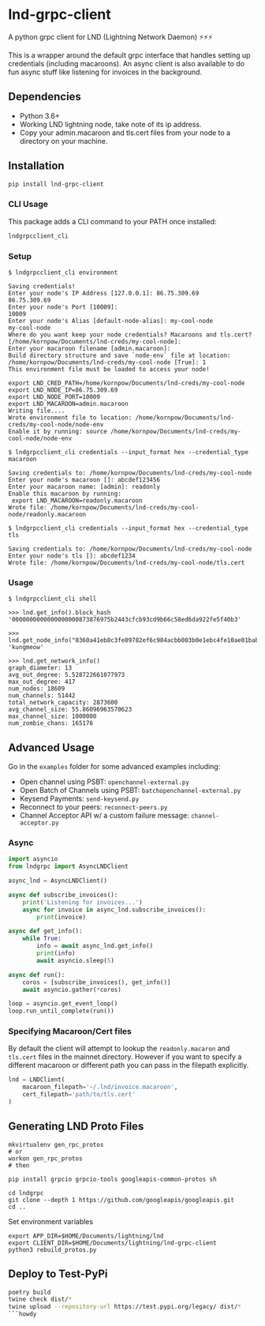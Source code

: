 # lnd-grpc-client
A python grpc client for LND (Lightning Network Daemon) ⚡⚡⚡

This is a wrapper around the default grpc interface that handles setting up credentials (including macaroons). An async client is also available to do fun async stuff like listening for invoices in the background. 

## Dependencies
- Python 3.6+
- Working LND lightning node, take note of its ip address.
- Copy your admin.macaroon and tls.cert files from your node to a directory on your machine. 


## Installation
```bash
pip install lnd-grpc-client
```

### CLI Usage
This package adds a CLI command to your PATH once installed:

```bash
lndgrpcclient_cli
```

### Setup

```
$ lndgrpcclient_cli environment

Saving credentials!
Enter your node's IP Address [127.0.0.1]: 86.75.309.69
86.75.309.69
Enter your node's Port [10009]: 
10009
Enter your node's Alias [default-node-alias]: my-cool-node
my-cool-node
Where do you want keep your node credentials? Macaroons and tls.cert? [/home/kornpow/Documents/lnd-creds/my-cool-node]: 
Enter your macaroon filename [admin.macaroon]: 
Build directory structure and save `node-env` file at location: /home/kornpow/Documents/lnd-creds/my-cool-node [True]: 1
This environment file must be loaded to access your node!

export LND_CRED_PATH=/home/kornpow/Documents/lnd-creds/my-cool-node
export LND_NODE_IP=86.75.309.69
export LND_NODE_PORT=10009
export LND_MACAROON=admin.macaroon
Writing file....
Wrote environment file to location: /home/kornpow/Documents/lnd-creds/my-cool-node/node-env
Enable it by running: source /home/kornpow/Documents/lnd-creds/my-cool-node/node-env
```

```
$ lndgrpcclient_cli credentials --input_format hex --credential_type macaroon

Saving credentials to: /home/kornpow/Documents/lnd-creds/my-cool-node
Enter your node's macaroon []: abcdef123456
Enter your macaroon name: [admin]: readonly
Enable this macaroon by running:
 export LND_MACAROON=readonly.macaroon
Wrote file: /home/kornpow/Documents/lnd-creds/my-cool-node/readonly.macaroon
```

```
$ lndgrpcclient_cli credentials --input_format hex --credential_type tls

Saving credentials to: /home/kornpow/Documents/lnd-creds/my-cool-node
Enter your node's tls []: abcdef1234
Wrote file: /home/kornpow/Documents/lnd-creds/my-cool-node/tls.cert
```


### Usage
```
$ lndgrpcclient_cli shell

>>> lnd.get_info().block_hash
'0000000000000000000873876975b2443cfcb93cd9b66c58ed6da922fe5f40b3'

>>> lnd.get_node_info("0360a41eb8c3fe09782ef6c984acbb003b0e1ebc4fe10ae01bab0e80d76618c8f4").node.alias
'kungmeow'

>>> lnd.get_network_info()
graph_diameter: 13
avg_out_degree: 5.528722661077973
max_out_degree: 417
num_nodes: 18609
num_channels: 51442
total_network_capacity: 2873600
avg_channel_size: 55.86096963570623
max_channel_size: 1000000
num_zombie_chans: 165176
```

## Advanced Usage
Go in the `examples` folder for some advanced examples including:
- Open channel using PSBT: `openchannel-external.py`
- Open Batch of Channels using PSBT: `batchopenchannel-external.py`
- Keysend Payments: `send-keysend.py`
- Reconnect to your peers: `reconnect-peers.py`
- Channel Acceptor API w/ a custom failure message: `channel-acceptor.py`

### Async

```python
import asyncio
from lndgrpc import AsyncLNDClient

async_lnd = AsyncLNDClient()

async def subscribe_invoices():
    print('Listening for invoices...')
    async for invoice in async_lnd.subscribe_invoices():
        print(invoice)

async def get_info():
    while True:
        info = await async_lnd.get_info()
        print(info)
        await asyncio.sleep(5)

async def run():
    coros = [subscribe_invoices(), get_info()]
    await asyncio.gather(*coros)

loop = asyncio.get_event_loop()
loop.run_until_complete(run())
```

### Specifying Macaroon/Cert files
By default the client will attempt to lookup the `readonly.macaron` and `tls.cert` files in the mainnet directory. 
However if you want to specify a different macaroon or different path you can pass in the filepath explicitly.

```python
lnd = LNDClient(
    macaroon_filepath='~/.lnd/invoice.macaroon', 
    cert_filepath='path/to/tls.cert'
)
```

## Generating LND Proto Files
```
mkvirtualenv gen_rpc_protos
# or 
workon gen_rpc_protos
# then

pip install grpcio grpcio-tools googleapis-common-protos sh

cd lndgrpc
git clone --depth 1 https://github.com/googleapis/googleapis.git
cd ..
```


Set environment variables
```
export APP_DIR=$HOME/Documents/lightning/lnd
export CLIENT_DIR=$HOME/Documents/lightning/lnd-grpc-client
python3 rebuild_protos.py
```

## Deploy to Test-PyPi
```bash
poetry build
twine check dist/*
twine upload --repository-url https://test.pypi.org/legacy/ dist/*
```howdy
